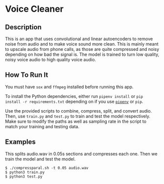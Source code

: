 # Voice Cleaner

## Description
This is an app that uses convolutional and linear autoencoders to remove noise from audio and to make voice sound more clean. This is mainly meant to upscale audio from phone calls, as those are quite compressed and noisy depending on how bad the signal is. The model is trained to turn low quality, noisy voice audio to high quality voice audio.

## How To Run It
You must have `sox` and `ffmpeg` installed before running this app.

To install the Python dependencies, either run `pipenv install` or `pip install -r requirements.txt` depending on if you use [`pipenv`](https://pipenv.pypa.io/en/latest/) or `pip`.

Use the provided scripts to combine, compress, split, and convert audio. Then, use `train.py` and `test.py` to train and test the model respectively. Make sure to modify the paths as well as sampling rate in the script to match your training and testing data.

## Examples
This splits audio.wav in 0.05s sections and compresses each one. Then we train the model and test the model.
```
$ ./compressparal.sh -t 0.05 audio.wav
$ python3 train.py
$ python3 test.py
```